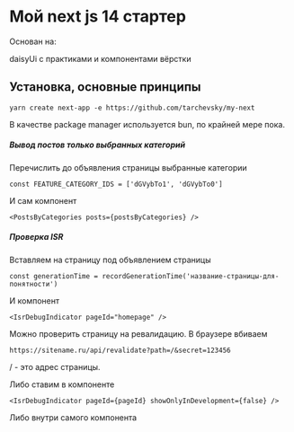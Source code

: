 # Мой next js 14 стартер

Основан на:

daisyUi с практиками и компонентами вёрстки

## Установка, основные принципы

```shell
yarn create next-app -e https://github.com/tarchevsky/my-next
```

В качестве package manager используется bun, по крайней мере пока.

##### Вывод постов только выбранных категорий

Перечислить до объявления страницы выбранные категории

```tsx
const FEATURE_CATEGORY_IDS = ['dGVybTo1', 'dGVybTo0']
```

И сам компонент

```tsx
<PostsByCategories posts={postsByCategories} />
```

##### Проверка ISR

Вставляем на страницу под объявлением страницы

```tsx
const generationTime = recordGenerationTime('название-страницы-для-понятности')
```

И компонент

```tsx
<IsrDebugIndicator pageId="homepage" />
```

Можно проверить страницу на ревалидацию. В браузере вбиваем

```tsx
https://sitename.ru/api/revalidate?path=/&secret=123456
```

/ - это адрес страницы.

Либо ставим в компоненте

```tsx
<IsrDebugIndicator pageId={pageId} showOnlyInDevelopment={false} />
```

Либо внутри самого компонента

```tsx

```
